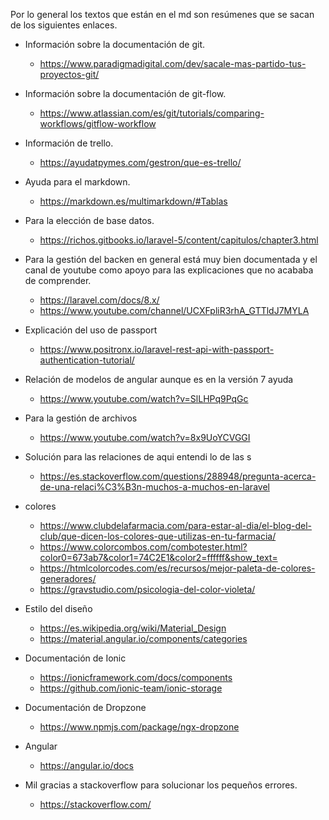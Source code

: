 Por lo general los textos que están en el md son resúmenes que se sacan de los siguientes enlaces.

- Información sobre la documentación de git.
  - https://www.paradigmadigital.com/dev/sacale-mas-partido-tus-proyectos-git/

- Información sobre la documentación de git-flow.
  - https://www.atlassian.com/es/git/tutorials/comparing-workflows/gitflow-workflow

- Información de trello.
  - https://ayudatpymes.com/gestron/que-es-trello/

- Ayuda para el markdown.
  - https://markdown.es/multimarkdown/#Tablas

- Para la elección de base datos.
  - https://richos.gitbooks.io/laravel-5/content/capitulos/chapter3.html

- Para la gestión del backen en general está muy bien documentada y el canal de youtube como apoyo para las explicaciones que no acababa de comprender.
  - https://laravel.com/docs/8.x/
  - https://www.youtube.com/channel/UCXFpliR3rhA_GTTldJ7MYLA

- Explicación del uso de passport
  - https://www.positronx.io/laravel-rest-api-with-passport-authentication-tutorial/

- Relación de modelos de angular aunque es en la versión 7 ayuda
  - https://www.youtube.com/watch?v=SlLHPq9PqGc

- Para la gestión de archivos
  - https://www.youtube.com/watch?v=8x9UoYCVGGI

- Solución para las relaciones de aqui entendi lo de las s
  - https://es.stackoverflow.com/questions/288948/pregunta-acerca-de-una-relaci%C3%B3n-muchos-a-muchos-en-laravel

- colores
  - https://www.clubdelafarmacia.com/para-estar-al-dia/el-blog-del-club/que-dicen-los-colores-que-utilizas-en-tu-farmacia/
  - https://www.colorcombos.com/combotester.html?color0=673ab7&color1=74C2E1&color2=ffffff&show_text=
  - https://htmlcolorcodes.com/es/recursos/mejor-paleta-de-colores-generadores/
  - https://gravstudio.com/psicologia-del-color-violeta/

- Estilo del diseño
  - https://es.wikipedia.org/wiki/Material_Design
  - https://material.angular.io/components/categories

- Documentación de Ionic
  - https://ionicframework.com/docs/components
  - https://github.com/ionic-team/ionic-storage

- Documentación de Dropzone
  - https://www.npmjs.com/package/ngx-dropzone

- Angular
  - https://angular.io/docs

- Mil gracias a stackoverflow para solucionar los pequeños errores.
  - https://stackoverflow.com/